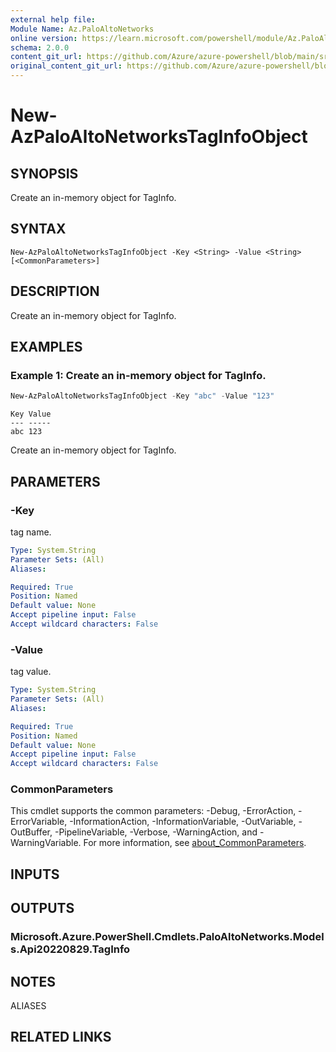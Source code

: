 ```yaml
---
external help file: 
Module Name: Az.PaloAltoNetworks
online version: https://learn.microsoft.com/powershell/module/Az.PaloAltoNetworks/new-azpaloaltonetworkstaginfoobject
schema: 2.0.0
content_git_url: https://github.com/Azure/azure-powershell/blob/main/src/PaloAltoNetworks/PaloAltoNetworks/help/New-AzPaloAltoNetworksTagInfoObject.md
original_content_git_url: https://github.com/Azure/azure-powershell/blob/main/src/PaloAltoNetworks/PaloAltoNetworks/help/New-AzPaloAltoNetworksTagInfoObject.md
---
```


# New-AzPaloAltoNetworksTagInfoObject

## SYNOPSIS
Create an in-memory object for TagInfo.

## SYNTAX

```
New-AzPaloAltoNetworksTagInfoObject -Key <String> -Value <String> [<CommonParameters>]
```

## DESCRIPTION
Create an in-memory object for TagInfo.

## EXAMPLES

### Example 1: Create an in-memory object for TagInfo.
```powershell
New-AzPaloAltoNetworksTagInfoObject -Key "abc" -Value "123"
```

```output
Key Value
--- -----
abc 123
```

Create an in-memory object for TagInfo.

## PARAMETERS

### -Key
tag name.

```yaml
Type: System.String
Parameter Sets: (All)
Aliases:

Required: True
Position: Named
Default value: None
Accept pipeline input: False
Accept wildcard characters: False
```

### -Value
tag value.

```yaml
Type: System.String
Parameter Sets: (All)
Aliases:

Required: True
Position: Named
Default value: None
Accept pipeline input: False
Accept wildcard characters: False
```

### CommonParameters
This cmdlet supports the common parameters: -Debug, -ErrorAction, -ErrorVariable, -InformationAction, -InformationVariable, -OutVariable, -OutBuffer, -PipelineVariable, -Verbose, -WarningAction, and -WarningVariable. For more information, see [about_CommonParameters](http://go.microsoft.com/fwlink/?LinkID=113216).

## INPUTS

## OUTPUTS

### Microsoft.Azure.PowerShell.Cmdlets.PaloAltoNetworks.Models.Api20220829.TagInfo

## NOTES

ALIASES

## RELATED LINKS

